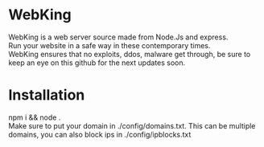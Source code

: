 # WebKing
WebKing is a web server source made from Node.Js and express. <br>
Run your website in a safe way in these contemporary times. <br>
WebKing ensures that no exploits, ddos, malware get through, be sure to keep an eye on this github for the next updates soon.

# Installation
npm i && node .
<br>
Make sure to put your domain in ./config/domains.txt. This can be multiple domains, you can also block ips in ./config/ipblocks.txt
